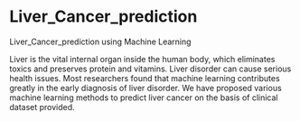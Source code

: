 # Liver_Cancer_prediction
Liver_Cancer_prediction using Machine Learning

Liver is the vital internal organ inside the human body, which eliminates toxics and preserves protein and vitamins.
Liver disorder can cause serious health issues. Most researchers found that machine learning contributes greatly in the early diagnosis of liver disorder.
We have proposed various machine learning methods to predict liver cancer on the basis of clinical dataset provided.
